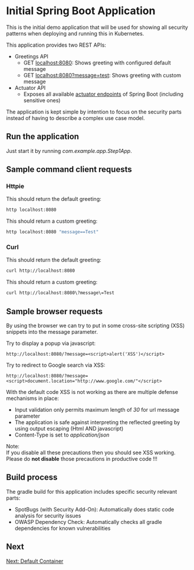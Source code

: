 # Initial Spring Boot Application

This is the initial demo application that will be used for showing
all security patterns when deploying and running this in Kubernetes.

This application provides two REST APIs:

* Greetings API
  * GET [localhost:8080](http://localhost:8080): Shows greeting with configured default message
  * GET [localhost:8080?message=test](http://localhost:8080?message=test): Shows greeting with custom message
* Actuator API
  * Exposes all available [actuator endpoints](http://localhost:8080/actuator) of Spring Boot (including sensitive ones)

The application is kept simple by intention to focus on the security parts instead of having to describe a complex use case model.
    
## Run the application

Just start it by running _com.example.app.Step1App_.

## Sample command client requests

### Httpie

This should return the default greeting:

```bash
http localhost:8080
```

This should return a custom greeting:

```bash
http localhost:8080 "message==Test"
```

### Curl

This should return the default greeting:

```bash
curl http://localhost:8080
```

This should return a custom greeting:

```bash
curl http://localhost:8080\?message\=Test
```

## Sample browser requests

By using the browser we can try to put in 
some cross-site scripting (XSS) snippets into the message parameter.

Try to display a popup via javascript:

```http request
http://localhost:8080/?message=<script>alert('XSS')</script>
```

Try to redirect to Google search via XSS:

```http request
http://localhost:8080/?message=<script>document.location="http://www.google.com/"</script>
``` 

With the default code XSS is not working as there are multiple 
defense mechanisms in place:

* Input validation only permits maximum length of _30_ for url message parameter
* The application is safe against interpreting the reflected greeting by using output escaping (Html AND javascript)
* Content-Type is set to _application/json_ 

Note:  
If you disable all these precautions then you should see XSS working.
Please do __not disable__ those precautions in productive code !!! 

## Build process

The gradle build for this application includes specific security relevant parts:

* SpotBugs (with Security Add-On): Automatically does static code analysis for security issues
* OWASP Dependency Check: Automatically checks all gradle dependencies for known vulnerabilities

## Next

[Next: Default Container](../step2-hello-root)
